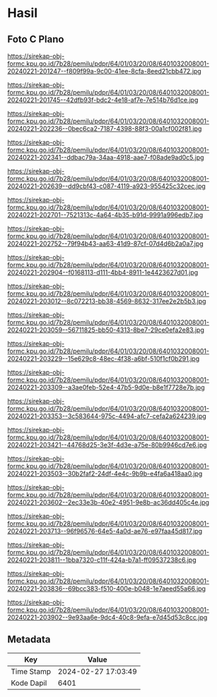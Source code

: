 # Hasil

## Foto C Plano

https://sirekap-obj-formc.kpu.go.id/7b28/pemilu/pdpr/64/01/03/20/08/6401032008001-20240221-201247--f809f99a-9c00-41ee-8cfa-8eed21cbb472.jpg

https://sirekap-obj-formc.kpu.go.id/7b28/pemilu/pdpr/64/01/03/20/08/6401032008001-20240221-201745--42dfb93f-bdc2-4e18-af7e-7e514b76d1ce.jpg

https://sirekap-obj-formc.kpu.go.id/7b28/pemilu/pdpr/64/01/03/20/08/6401032008001-20240221-202236--0bec6ca2-7187-4398-88f3-00a1cf002f81.jpg

https://sirekap-obj-formc.kpu.go.id/7b28/pemilu/pdpr/64/01/03/20/08/6401032008001-20240221-202341--ddbac79a-34aa-4918-aae7-f08ade9ad0c5.jpg

https://sirekap-obj-formc.kpu.go.id/7b28/pemilu/pdpr/64/01/03/20/08/6401032008001-20240221-202639--dd9cbf43-c087-4119-a923-955425c32cec.jpg

https://sirekap-obj-formc.kpu.go.id/7b28/pemilu/pdpr/64/01/03/20/08/6401032008001-20240221-202701--7521313c-4a64-4b35-b91d-9991a996edb7.jpg

https://sirekap-obj-formc.kpu.go.id/7b28/pemilu/pdpr/64/01/03/20/08/6401032008001-20240221-202752--79f94b43-aa63-41d9-87cf-07d4d6b2a0a7.jpg

https://sirekap-obj-formc.kpu.go.id/7b28/pemilu/pdpr/64/01/03/20/08/6401032008001-20240221-202904--f0168113-d111-4bb4-8911-1e4423627d01.jpg

https://sirekap-obj-formc.kpu.go.id/7b28/pemilu/pdpr/64/01/03/20/08/6401032008001-20240221-203012--8c072213-bb38-4569-8632-317ee2e2b5b3.jpg

https://sirekap-obj-formc.kpu.go.id/7b28/pemilu/pdpr/64/01/03/20/08/6401032008001-20240221-203059--56711825-bb50-4313-8be7-29ce0efa2e83.jpg

https://sirekap-obj-formc.kpu.go.id/7b28/pemilu/pdpr/64/01/03/20/08/6401032008001-20240221-203229--15e629c8-48ec-4f38-a6bf-510f1cf0b291.jpg

https://sirekap-obj-formc.kpu.go.id/7b28/pemilu/pdpr/64/01/03/20/08/6401032008001-20240221-203309--a3ae0feb-52e4-47b5-9d0e-b8e1f7728e7b.jpg

https://sirekap-obj-formc.kpu.go.id/7b28/pemilu/pdpr/64/01/03/20/08/6401032008001-20240221-203353--3c583644-975c-4494-afc7-cefa2a624239.jpg

https://sirekap-obj-formc.kpu.go.id/7b28/pemilu/pdpr/64/01/03/20/08/6401032008001-20240221-203421--44768d25-3e3f-4d3e-a75e-80b9946cd7e6.jpg

https://sirekap-obj-formc.kpu.go.id/7b28/pemilu/pdpr/64/01/03/20/08/6401032008001-20240221-203503--30b2faf2-24df-4e4c-9b9b-e4fa6a418aa0.jpg

https://sirekap-obj-formc.kpu.go.id/7b28/pemilu/pdpr/64/01/03/20/08/6401032008001-20240221-203602--2ec33e3b-40e2-4951-9e8b-ac36dd405c4e.jpg

https://sirekap-obj-formc.kpu.go.id/7b28/pemilu/pdpr/64/01/03/20/08/6401032008001-20240221-203713--96f96576-64e5-4a0d-ae76-e97faa45d817.jpg

https://sirekap-obj-formc.kpu.go.id/7b28/pemilu/pdpr/64/01/03/20/08/6401032008001-20240221-203811--1bba7320-c11f-424a-b7a1-ff09537238c6.jpg

https://sirekap-obj-formc.kpu.go.id/7b28/pemilu/pdpr/64/01/03/20/08/6401032008001-20240221-203836--69bcc383-f510-400e-b048-1e7aeed55a66.jpg

https://sirekap-obj-formc.kpu.go.id/7b28/pemilu/pdpr/64/01/03/20/08/6401032008001-20240221-203902--9e93aa6e-9dc4-40c8-9efa-e7d45d53c8cc.jpg


## Metadata

| Key        | Value               |
| ---------- | ------------------- |
| Time Stamp | 2024-02-27 17:03:49 |
| Kode Dapil | 6401                |



